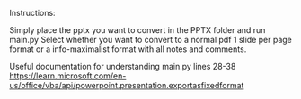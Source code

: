 Instructions:

Simply place the pptx you want to convert in the PPTX folder and run main.py
Select whether you want to convert to a normal pdf 1 slide per page format or a info-maximalist format with all notes and comments. 

Useful documentation for understanding main.py lines 28-38
https://learn.microsoft.com/en-us/office/vba/api/powerpoint.presentation.exportasfixedformat

